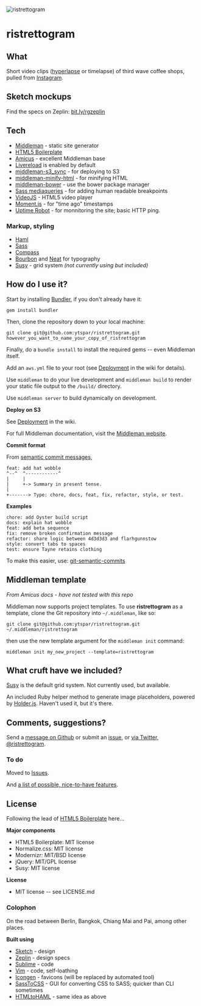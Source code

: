 ![ristrettogram](https://github.com/ytspar/ristrettogram/blob/master/source/docs/images/logo-heading-general.png)

# ristrettogram



## What 
Short video clips ([hyperlapse](https://hyperlapse.instagram.com) or timelapse) of third wave coffee shops, pulled from [Instagram](http://instagram.com/ytspar).

## Sketch mockups
Find the specs on Zeplin: [bit.ly/rgzeplin](http://bit.ly/rgzeplin) 

## Tech

- [Middleman](http://middlemanapp.com/) - static site generator
- [HTML5 Boilerplate](http://html5boilerplate.com/)
- [Amicus](https://github.com/nathos/amicus) - excellent Middleman base
- [Livereload](https://middlemanapp.com/basics/development_cycle/) is enabled by default
- [middleman-s3_sync](https://github.com/fredjean/middleman-s3_sync) - for deploying to S3
- [middleman-minify-html](https://github.com/middleman/middleman-minify-html) - for minifying HTML
- [middleman-bower](https://github.com/polleverywhere/middleman_bower) - use the bower package manager
- [Sass mediaqueries](http://github.com/paranoida/sass-mediaqueries) - for adding human readable breakpoints
- [VideoJS](http://www.videojs.com) - HTML5 video player 
- [Moment.js](http://momentjs.com) - for "time ago" timestamps
- [Uptime Robot](https://uptimerobot.com) - for monnitoring the site; basic HTTP ping.

### Markup, styling
- [Haml](http://haml-lang.com/)
- [Sass](http://sass-lang.com/)
- [Compass](http://compass-style.org/)
- [Bourbon](http://bourbon.io) and [Neat](http://neat.bourbon.io) for typography
- [Susy](http://susy.oddbird.net/) - grid system *(not currently using but included)*


## How do I use it?


Start by installing [Bundler](http://gembundler.com/), if you don't already have it:

```
gem install bundler
```

Then, clone the repository down to your local machine:

```
git clone git@github.com:ytspar/ristrettogram.git however_you_want_to_name_your_copy_of_ristrettogram
```

Finally, do a ```bundle install``` to install the required gems -- even Middleman itself.

Add an `aws.yml` file to your root (see [Deployment](https://github.com/ytspar/ristrettogram/wiki/Deployment) in the wiki for details).

Use ```middleman``` to do your live development and ```middleman build``` to render your static file output to the ```/build/``` directory.

Use ```middleman server``` to build dynamically on development.

**Deploy on S3**

See [Deployment](https://github.com/ytspar/ristrettogram/wiki/Deployment) in the wiki.

For full Middleman documentation, visit the [Middleman website](http://middlemanapp.com/).

**Commit format**

From [semantic commit messages](http://seesparkbox.com/foundry/semantic_commit_messages),

```
feat: add hat wobble
^--^  ^------------^
|     |
|     +-> Summary in present tense.
|
+-------> Type: chore, docs, feat, fix, refactor, style, or test.
```

**Examples**

```
chore: add Oyster build script
docs: explain hat wobble
feat: add beta sequence
fix: remove broken confirmation message
refactor: share logic between 4d3d3d3 and flarhgunnstow
style: convert tabs to spaces
test: ensure Tayne retains clothing
```

To make this easier, use: [git-semantic-commits](https://github.com/fteem/git-semantic-commits)


## Middleman template
*From Amicus docs - have not tested with this repo*

Middleman now supports project templates. To use **ristrettogram** as a template, clone the Git repository into ```~/.middleman```, like so:

```git clone git@github.com:ytspar/ristrettogram.git ~/.middleman/ristrettogram```

then use the new template argument for the ```middleman init``` command:

```middleman init my_new_project --template=ristrettogram```


## What cruft have we included?

[Susy](http://susy.oddbird.net/) is the default grid system. Not currently used, but available.

An included Ruby helper method to generate image placeholders, powered by [Holder.js](http://imsky.github.com/holder/). Haven't used it, but it's there.


## Comments, suggestions?

Send a [message on Github](https://github.com/ytspar) or submit an [issue](https://github.com/ytspar/ristrettogram/issues), or [via Twitter, @ristrettogram](http://twitter.com/ristrettogram).

### To do

Moved to [Issues](https://github.com/ytspar/ristrettogram/issues?q=is%3Aopen+is%3Aissue).

And [a list of possible, nice-to-have features](https://github.com/ytspar/ristrettogram/wiki/Possible-features).


## License

Following the lead of [HTML5 Boilerplate](https://github.com/h5bp/html5-boilerplate) here...

**Major components**

* HTML5 Boilerplate: MIT license
* Normalize.css: MIT license
* Modernizr: MIT/BSD license
* jQuery: MIT/GPL license
* Susy: MIT license

**License**

* MIT license -- see LICENSE.md

### Colophon

On the road between Berlin, Bangkok, Chiang Mai and Pai, among other places. 

**Built using**

- [Sketch](http://www.bohemiancoding.com/sketch/) - design
- [Zeplin](http://zeplin.io) - design specs
- [Sublime](http://www.sublimetext.com) - code
- [Vim](http://www.vim.org) - code, self-loathing
- [Icongen](http://iconogen.com/) - favicons (will be replaced by automated tool)
- [SassToCSS](http://www.sasstoscss.com) - GUI for converting CSS to SASS; quicker than CLI sometimes
- [HTMLtoHAML](http://htmltohaml.com) - same idea as above

